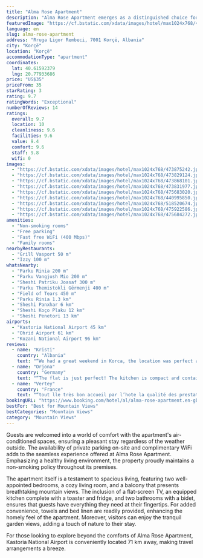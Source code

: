 ```yaml
---
title: "Alma Rose Apartment"
description: "Alma Rose Apartment emerges as a distinguished choice for travelers seeking comfort and convenience in Korçë."
featuredImage: "https://cf.bstatic.com/xdata/images/hotel/max1024x768/473875242.jpg?k=c460b6d71a7dade1f45499a73e76a2a8f49a34637ee3c4b0311f3f81266011ff&o=&hp=1"
language: en
slug: alma-rose-apartment
address: "Rruga Ligor Rembeci, 7001 Korçë, Albania"
city: "Korçë"
location: "Korçë"
accommodationType: "apartment"
coordinates:
  lat: 40.61592379
  lng: 20.77933686
price: "US$35"
priceFrom: 35
starRating: 3
rating: 9.7
ratingWords: "Exceptional"
numberOfReviews: 14
ratings:
  overall: 9.7
  location: 10
  cleanliness: 9.6
  facilities: 9.6
  value: 9.4
  comfort: 9.6
  staff: 9.8
  wifi: 0
images:
  - "https://cf.bstatic.com/xdata/images/hotel/max1024x768/473875242.jpg?k=c460b6d71a7dade1f45499a73e76a2a8f49a34637ee3c4b0311f3f81266011ff&o=&hp=1"
  - "https://cf.bstatic.com/xdata/images/hotel/max1024x768/473829124.jpg?k=6bc5c844f132aa7e3aa5b2038ca9b92c9ffa366a6586cb894202ed56159f1fad&o=&hp=1"
  - "https://cf.bstatic.com/xdata/images/hotel/max1024x768/473868101.jpg?k=ff1c25f18eebd62748b11dc01ca90dd79844e4198edd1ac38bf242d1a8908983&o=&hp=1"
  - "https://cf.bstatic.com/xdata/images/hotel/max1024x768/473831977.jpg?k=112dd971605ea8d99ea5eb8d145ca081387b94427136597270402336583514d1&o=&hp=1"
  - "https://cf.bstatic.com/xdata/images/hotel/max1024x768/475683020.jpg?k=9c088aeb8b589898164394643df6b61fc723fb3c63d248c6ae6f5f03062644f1&o=&hp=1"
  - "https://cf.bstatic.com/xdata/images/hotel/max1024x768/440995850.jpg?k=059523e3e2935ac096ba3eb03f4571e47fe891056a1e642b04052e8523e28f86&o=&hp=1"
  - "https://cf.bstatic.com/xdata/images/hotel/max1024x768/518520674.jpg?k=5e6210e732126ff712bad9abd85335fa1e04dad0e4601d10209840888dc17f38&o=&hp=1"
  - "https://cf.bstatic.com/xdata/images/hotel/max1024x768/475922586.jpg?k=56787c1b05d28eb8acfe97283df981d481cae16bbdda0b7449ce0ac5b1eb7da6&o=&hp=1"
  - "https://cf.bstatic.com/xdata/images/hotel/max1024x768/475684272.jpg?k=69281d6d8e6256c9ac209a206738d1b23cbfb3cbf20c64776ed97a075f092423&o=&hp=1"
amenities:
  - "Non-smoking rooms"
  - "Free parking"
  - "Fast free WiFi (400 Mbps)"
  - "Family rooms"
nearbyRestaurants:
  - "Grill Vasport 50 m"
  - "Izzy 100 m"
whatsNearby:
  - "Parku Rinia 200 m"
  - "Parku Vangjush Mio 200 m"
  - "Sheshi Patriku Joasaf 300 m"
  - "Parku Themistokli Gërmenji 400 m"
  - "Field of Tears 450 m"
  - "Parku Rinia 1.3 km"
  - "Sheshi Panxhar 6 km"
  - "Sheshi Koço Plaku 12 km"
  - "Sheshi Penetori 13 km"
airports:
  - "Kastoria National Airport 45 km"
  - "Ohrid Airport 61 km"
  - "Kozani National Airport 96 km"
reviews:
  - name: "Kristi"
    country: "Albania"
    text: "“We had a great weekend in Korca, the location was perfect and our apartment was impeccable. ✨”"
  - name: "Orjona"
    country: "Germany"
    text: "“The flat is just perfect! The kitchen is compact and contains everything one needs.Bads are comfortable, bathrooms and the balcony are excellent.The location is incredible. The host was very friendly and helpful. I strongly recommend it!”"
  - name: "Vertey"
    country: "France"
    text: "“tout lle très bon accueil par l’hote la qualité des prestations et l’emplacement”"
bookingURL: "https://www.booking.com/hotel/al/alma-rose-apartment.en-gb.html?aid=8035640"
bestFor: "Best for Mountain Views"
bestCategories: "Mountain Views"
category: "Mountain Views"
---
```


Guests are welcomed into a world of comfort with the apartment's air-conditioned spaces, ensuring a pleasant stay regardless of the weather outside. The availability of private parking on-site and complimentary WiFi adds to the seamless experience offered at Alma Rose Apartment. Emphasizing a healthy living environment, the property proudly maintains a non-smoking policy throughout its premises.

The apartment itself is a testament to spacious living, featuring two well-appointed bedrooms, a cozy living room, and a balcony that presents breathtaking mountain views. The inclusion of a flat-screen TV, an equipped kitchen complete with a toaster and fridge, and two bathrooms with a bidet, ensures that guests have everything they need at their fingertips. For added convenience, towels and bed linen are readily provided, enhancing the homely feel of the apartment. Moreover, visitors can enjoy the tranquil garden views, adding a touch of nature to their stay.

For those looking to explore beyond the comforts of Alma Rose Apartment, Kastoria National Airport is conveniently located 71 km away, making travel arrangements a breeze.